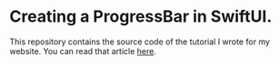 # Creating a ProgressBar in SwiftUI.

This repository contains the source code of the tutorial I wrote for my website. You can read that article [here](https://rahulrs.com/articles/creating-a-progressbar-in-swiftui/).
